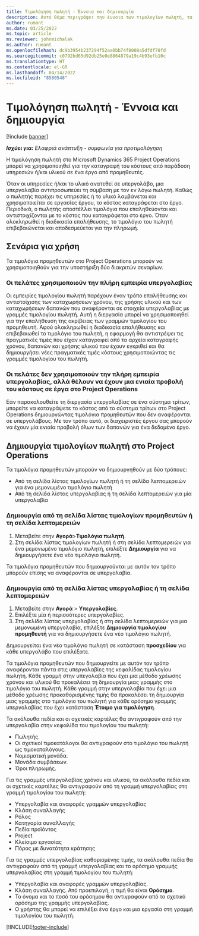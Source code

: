 ```yaml
---
title: Τιμολόγηση πωλητή - Έννοια και δημιουργία
description: Αυτό θέμα περιγράφει την έννοια των τιμολογίων πωλητή, τα σενάρια για χρήση και τον τρόπο δημιουργίας τιμολογίων πωλητή στο Microsoft Dynamics 365 Project Operations.
author: rumant
ms.date: 03/25/2022
ms.topic: article
ms.reviewer: johnmichalak
ms.author: rumant
ms.openlocfilehash: dc9b3954b237294f52aa0bb74f8008a5dfdf78fd
ms.sourcegitcommit: c0792bd65d92db25e0e8864879a19c4b93efb10c
ms.translationtype: HT
ms.contentlocale: el-GR
ms.lasthandoff: 04/14/2022
ms.locfileid: "8580548"
---
```

# <a name="vendor-invoicing---concept-and-creation"></a>Τιμολόγηση πωλητή - Έννοια και δημιουργία

[!include [banner](../../includes/dataverse-preview.md)]

_**Ισχύει για:** Ελαφριά ανάπτυξη - συμφωνία για προτιμολόγηση_

Η τιμολόγηση πωλητή στο Microsoft Dynamics 365 Project Operations μπορεί να χρησιμοποιηθεί για την καταγραφή του κόστους από παράδοση υπηρεσιών ή/και υλικού σε ένα έργο από προμηθευτές.

Όταν οι υπηρεσίες ή/και το υλικό ανατεθεί σε υπεργολάβο, μια υπεργολαβία αντιπροσωπεύει τη σύμβαση με τον εν λόγω πωλητή. Καθώς ο πωλητής παρέχει τις υπηρεσίες ή το υλικό λαμβάνεται και χρησιμοποιείται σε εργασίες έργου, το κόστος καταγράφεται στο έργο. Περιοδικά, ο πωλητής αποστέλλει τιμολόγια που επαληθεύονται και αντιστοιχίζονται με το κόστος που καταγράφεται στο έργο. Όταν ολοκληρωθεί η διαδικασία επαλήθευσης, το τιμολόγιο του πωλητή επιβεβαιώνεται και αποδεσμεύεται για την πληρωμή.

## <a name="scenarios-for-use"></a>Σενάρια για χρήση

Τα τιμολόγια προμηθευτών στο Project Operations μπορούν να χρησιμοποιηθούν για την υποστήριξη δύο διακριτών σεναρίων.

### <a name="customers-use-the-full-subcontracting-experiences"></a>Οι πελάτες χρησιμοποιούν την πλήρη εμπειρία υπεργολαβίας

Οι εμπειρίες τιμολογίου πωλητή παρέχουν έναν τρόπο επαλήθευσης και αντιστοίχισης των καταχωρήσεων χρόνου, της χρήσης υλικού και των καταχωρήσεων δαπανών που αναφέρονται σε στοιχεία υπεργολαβίας με γραμμές τιμολογίου πωλητή. Αυτή η διεργασία μπορεί να χρησιμοποιηθεί για την επαλήθευση της ακρίβειας των γραμμών τιμολογίου του προμηθευτή. Αφού ολοκληρωθεί η διαδικασία επαλήθευσης και επιβεβαιωθεί το τιμολόγιο του πωλητή, η εφαρμογή θα αντιστρέψει τις πραγματικές τιμές που είχαν καταγραφεί από τα αρχεία καταγραφής χρόνου, δαπανών και χρήσης υλικού που έχουν εγκριθεί και θα δημιουργήσει νέες πραγματικές τιμές κόστους χρησιμοποιώντας τις γραμμές τιμολογίου του πωλητή.

### <a name="customers-dont-use-the-full-subcontracting-experiences-but-want-to-have-a-unified-view-of-costs-on-projects-in-project-operations"></a>Οι πελάτες δεν χρησιμοποιούν την πλήρη εμπειρία υπεργολαβίας, αλλά θέλουν να έχουν μια ενιαία προβολή του κόστους σε έργα στο Project Operations

Εάν παρακολουθείτε τη διεργασία υπεργολαβίας σε ένα σύστημα τρίτων, μπορείτε να καταγράψετε το κόστος από το σύστημα τρίτων στο Project Operations δημιουργώντας τιμολόγια προμηθευτών που δεν αναφέρονται σε υπεργολάβους. Με τον τρόπο αυτό, οι διαχειριστές έργου σας μπορούν να έχουν μία ενιαία προβολή όλων των δαπανών για ένα δεδομένο έργο.

## <a name="creation-of-vendor-invoices-in-project-operations"></a>Δημιουργία τιμολογίων πωλητή στο Project Operations

Τα τιμολόγια προμηθευτών μπορούν να δημιουργηθούν με δύο τρόπους:

- Από τη σελίδα λίστας τιμολογίων πωλητή ή τη σελίδα λεπτομερειών για ένα μεμονωμένο τιμολόγιο πωλητή
- Από τη σελίδα λίστας υπεργολαβίας ή τη σελίδα λεπτομερειών για μία υπεργολαβία

### <a name="creation-from-the-vendor-invoice-list-page-or-details-page"></a>Δημιουργία από τη σελίδα λίστας τιμολογίων προμηθευτών ή τη σελίδα λεπτομερειών

1. Μεταβείτε στην **Αγορά**\>**Τιμολόγια πωλητή**.
2. Στη σελίδα λίστας τιμολογίων πωλητή ή στη σελίδα λεπτομερειών για ένα μεμονωμένο τιμολόγιο πωλητή, επιλέξτε **Δημιουργία** για να δημιουργήσετε ένα νέο τιμολόγιο πωλητή.

Τα τιμολόγια προμηθευτών που δημιουργούνται με αυτόν τον τρόπο μπορούν επίσης να αναφέρονται σε υπεργολαβία.

### <a name="creation-from-the-subcontract-list-page-or-details-page"></a>Δημιουργία από τη σελίδα λίστας υπεργολαβίας ή τη σελίδα λεπτομερειών

1. Μεταβείτε στην **Αγορά** \> **Υπεργολαβίες**.
2. Επιλέξτε μία ή περισσότερες υπεργολαβίες.
3. Στη σελίδα λίστας υπεργολαβίας ή στη σελίδα λεπτομερειών για μια μεμονωμένη υπεργολαβία, επιλέξτε **Δημιουργία τιμολογίου προμηθευτή** για να δημιουργήσετε ένα νέο τιμολόγιο πωλητή.

Δημιουργείται ένα νέο τιμολόγιο πωλητή σε κατάσταση **προσχεδίου** για κάθε υπεργολάβο που επιλέξατε.

Τα τιμολόγια προμηθευτών που δημιουργείτε με αυτόν τον τρόπο αναφέρονται πάντα στις υπεργολαβίες της κεφαλίδας τιμολογίου πωλητή. Κάθε γραμμή στην υπεγολαβία που έχει μια μέθοδο χρέωσης χρόνου και υλικού θα προκαλέσει τη δημιουργία μιας γραμμής στο τιμολόγιο του πωλητή. Κάθε γραμμή στην υπεργολαβία που έχει μια μέθοδο χρέωσης προκαθορισμένης τιμής θα προκαλέσει τη δημιουργία μιας γραμμής στο τιμολόγιο του πωλητή για κάθε ορόσημο γραμμής υπεργολαβίας που έχει κατάσταση **Έτοιμο για τιμολόγηση**.

Τα ακόλουθα πεδία και οι σχετικές καρτέλες θα αντιγραφούν από την υπεργολαβία στην κεφαλίδα του τιμολογίου του πωλητή:

- Πωλητής.
- Οι σχετικοί τιμοκατάλογοι θα αντιγραφούν στο τιμολόγιο του πωλητή ως τιμοκαταλόγους.
- Νομισματική μονάδα.
- Μονάδα συμβάσεων.
- Όροι πληρωμής.

Για τις γραμμές υπεργολαβίας χρόνου και υλικού, τα ακόλουθα πεδία και οι σχετικές καρτέλες θα αντιγραφούν από τη γραμμή υπεργολαβίας στη γραμμή τιμολογίου του πωλητή:

- Υπεργολαβία και αναφορές γραμμών υπεργολαβίας
- Κλάση συναλλαγής
- Ρόλος
- Κατηγορία συναλλαγής
- Πεδία προϊόντος
- Project
- Κλείσιμο εργασίας
- Πόρος με δυνατότητα κράτησης

Για τις γραμμές υπεργολαβίας καθορισμένης τιμής, τα ακόλουθα πεδία θα αντιγραφούν από τη γραμμή υπεργολαβίας και το ορόσημο γραμμής υπεργολαβίας στη γραμμή τιμολογίου του πωλητή:

- Υπεργολαβία και αναφορές γραμμών υπεργολαβίας.
- Κλάση συναλλαγής. Από προεπιλογή, η τιμή θα είναι **Ορόσημο**.
- Το όνομα και το ποσό του ορόσημου θα αντιγραφούν από το σχετικό ορόσημο της γραμμής υπεργολαβίας.
- Ο χρήστης θα μπορεί να επιλέξει ένα έργο και μια εργασία στη γραμμή τιμολογίου του πωλητή.

[!INCLUDE[footer-include](../../includes/footer-banner.md)]
